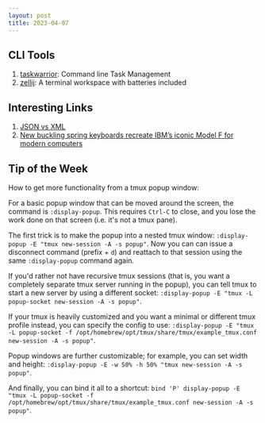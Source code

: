 ```yaml
---
layout: post
title: 2023-04-07
---
```


## CLI Tools

1. [taskwarrior](https://github.com/GothenburgBitFactory/taskwarrior): Command line Task Management
2. [zellij](https://github.com/zellij-org/zellij): A terminal workspace with batteries included

## Interesting Links

1. [JSON vs XML](https://corecursive.com/json-vs-xml-douglas-crockford/)
2. [New buckling spring keyboards recreate IBM’s iconic Model F for modern computers](https://arstechnica.com/?p=1929037)

## Tip of the Week

How to get more functionality from a tmux popup window:

For a basic popup window that can be moved around the screen, the command is `:display-popup`. This requires `Ctrl-C` to close, and you lose the work done on that screen (i.e. it's not a tmux pane).

The first trick is to make the popup into a nested tmux window: `:display-popup -E "tmux new-session -A -s popup"`. Now you can can issue a disconnect command (prefix + `d`) and reattach to that session using the same `:display-popup` command again.

If you'd rather not have recursive tmux sessions (that is, you want a completely separate tmux server running in the popup), you can tell tmux to start a new server by using a different socket: `:display-popup -E "tmux -L popup-socket new-session -A -s popup"`.

If your tmux is heavily customized and you want a minimal or different tmux profile instead, you can specify the config to use: `:display-popup -E "tmux -L popup-socket -f /opt/homebrew/opt/tmux/share/tmux/example_tmux.conf new-session -A -s popup"`.

Popup windows are further customizable; for example, you can set width and height: `:display-popup -E -w 50% -h 50% "tmux new-session -A -s popup"`.

And finally, you can bind it all to a shortcut: `bind 'P' display-popup -E "tmux -L popup-socket -f /opt/homebrew/opt/tmux/share/tmux/example_tmux.conf new-session -A -s popup"`.
